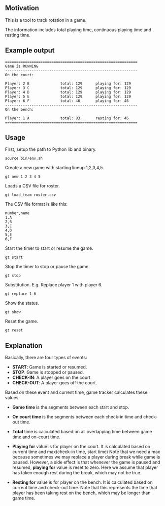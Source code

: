 ## Motivation

This is a tool to track rotation in a game.

The information includes total playing time, continuous playing time and resting time.

## Example output

```
============================================================
Game is RUNNING
------------------------------------------------------------
On the court:

Player: 2 B              total: 129      playing for: 129
Player: 3 C              total: 129      playing for: 129
Player: 4 D              total: 129      playing for: 129
Player: 5 E              total: 129      playing for: 129
Player: 6 F              total: 46       playing for: 46
------------------------------------------------------------
On the bench:

Player: 1 A              total: 83       resting for: 46
============================================================

```

## Usage

First, setup the path to Python lib and binary.

```
source bin/env.sh
```

Create a new game with starting lineup 1,2,3,4,5.

```
gt new 1 2 3 4 5
```

Loads a CSV file for roster.

```
gt load_team roster.csv
```

The CSV file format is like this:

```
number,name
1,A
2,B
3,C
4,D
5,E
6,F
```

Start the timer to start or resume the game.

```
gt start
```

Stop the timer to stop or pause the game.

```
gt stop
```

Substitution. E.g. Replace player 1 with player 6.

```
gt replace 1 6
```

Show the status.

```
gt show
```

Reset the game.

```
gt reset
```

## Explanation

Basically, there are four types of events:

- **START**: Game is started or resumed.
- **STOP**: Game is stopped or paused.
- **CHECK-IN**: A player goes on the court.
- **CHECK-OUT**: A player goes off the court.

Based on these event and current time, game tracker calculates these values:

- **Game time** is the segments between each start and stop.
- **On court time** is the segments between each check-in time and check-out time.

- **Total** time is calculated based on all overlapping time between game time and on-court time.

- **Playing for** value is for player on the court. It is calculated based on current time and max(check-in time, start time)
Note that we need a max because sometimes we may replace a player during break while game is paused.
However, a side effect is that whenever the game is paused and resumed, **playing for** value is reset to zero.
Here we assume that player has taken enough rest during the break, which may not be true.

- **Resting for** value is for player on the bench. It is calculated based on current time and check-out time.
Note that this represents the time that player has been taking rest on the bench, which may be longer than game time.
